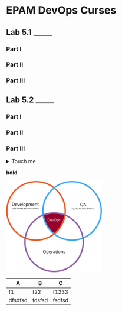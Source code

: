 <h1>EPAM DevOps Curses</h1>

<h2>Lab 5.1 _____</h2>
<h3>Part I</h3>
<h3>Part II</h3>
<h3>Part III</h3>

<h2>Lab 5.2 _____</h2>
<h3>Part I</h3>
<h3>Part II</h3>
<h3>Part III</h3>

<details><summary>Touch me</summary>
Look on me
</details>

**bold**

<a href=../../readme.md><img src=../../devops.png></a>

|A|B|C|
|-|-|-|
|f1|f22|f1233|
|dfsdfsd|fdsfsd|fsdfsd|

